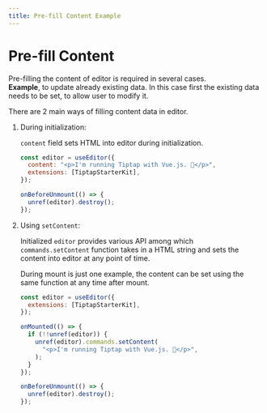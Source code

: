 ```yaml
---
title: Pre-fill Content Example
---
```


# Pre-fill Content

Pre-filling the content of editor is required in several cases.  
**Example**, to update already existing data. In this case first the existing data needs to be set, to allow user to modify it.

There are 2 main ways of filling content data in editor.

1.  During initialization:

    `content` field sets HTML into editor during initialization.

    ```js
    const editor = useEditor({
      content: "<p>I'm running Tiptap with Vue.js. 🎉</p>",
      extensions: [TiptapStarterKit],
    });

    onBeforeUnmount(() => {
      unref(editor).destroy();
    });
    ```

2.  Using `setContent`:

    Initialized `editor` provides various API among which `commands.setContent` function takes in a HTML string and sets the content into editor at any point of time.

    During mount is just one example, the content can be set using the same function at any time after mount.

    ```js
    const editor = useEditor({
      extensions: [TiptapStarterKit],
    });

    onMounted(() => {
      if (!!unref(editor)) {
        unref(editor).commands.setContent(
          "<p>I'm running Tiptap with Vue.js. 🎉</p>",
        );
      }
    });

    onBeforeUnmount(() => {
      unref(editor).destroy();
    });
    ```
